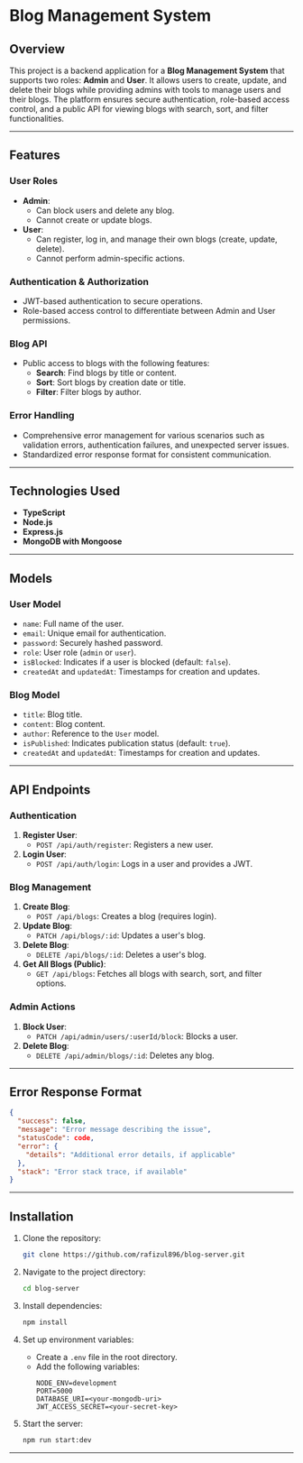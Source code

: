 # Blog Management System

## Overview
This project is a backend application for a **Blog Management System** that supports two roles: **Admin** and **User**. It allows users to create, update, and delete their blogs while providing admins with tools to manage users and their blogs. The platform ensures secure authentication, role-based access control, and a public API for viewing blogs with search, sort, and filter functionalities.

---

## Features

### User Roles
- **Admin**:
  - Can block users and delete any blog.
  - Cannot create or update blogs.
- **User**:
  - Can register, log in, and manage their own blogs (create, update, delete).
  - Cannot perform admin-specific actions.

### Authentication & Authorization
- JWT-based authentication to secure operations.
- Role-based access control to differentiate between Admin and User permissions.

### Blog API
- Public access to blogs with the following features:
  - **Search**: Find blogs by title or content.
  - **Sort**: Sort blogs by creation date or title.
  - **Filter**: Filter blogs by author.

### Error Handling
- Comprehensive error management for various scenarios such as validation errors, authentication failures, and unexpected server issues.
- Standardized error response format for consistent communication.

---

## Technologies Used
- **TypeScript**
- **Node.js**
- **Express.js**
- **MongoDB with Mongoose**

---

## Models

### User Model
- `name`: Full name of the user.
- `email`: Unique email for authentication.
- `password`: Securely hashed password.
- `role`: User role (`admin` or `user`).
- `isBlocked`: Indicates if a user is blocked (default: `false`).
- `createdAt` and `updatedAt`: Timestamps for creation and updates.

### Blog Model
- `title`: Blog title.
- `content`: Blog content.
- `author`: Reference to the `User` model.
- `isPublished`: Indicates publication status (default: `true`).
- `createdAt` and `updatedAt`: Timestamps for creation and updates.

---

## API Endpoints

### Authentication
1. **Register User**:
   - `POST /api/auth/register`: Registers a new user.
2. **Login User**:
   - `POST /api/auth/login`: Logs in a user and provides a JWT.

### Blog Management
1. **Create Blog**:
   - `POST /api/blogs`: Creates a blog (requires login).
2. **Update Blog**:
   - `PATCH /api/blogs/:id`: Updates a user's blog.
3. **Delete Blog**:
   - `DELETE /api/blogs/:id`: Deletes a user's blog.
4. **Get All Blogs (Public)**:
   - `GET /api/blogs`: Fetches all blogs with search, sort, and filter options.

### Admin Actions
1. **Block User**:
   - `PATCH /api/admin/users/:userId/block`: Blocks a user.
2. **Delete Blog**:
   - `DELETE /api/admin/blogs/:id`: Deletes any blog.

---

## Error Response Format
```json
{
  "success": false,
  "message": "Error message describing the issue",
  "statusCode": code,
  "error": {
    "details": "Additional error details, if applicable"
  },
  "stack": "Error stack trace, if available"
}
```

---

## Installation

1. Clone the repository:
   ```bash
   git clone https://github.com/rafizul896/blog-server.git
   ```

2. Navigate to the project directory:
   ```bash
   cd blog-server
   ```

3. Install dependencies:
   ```bash
   npm install
   ```

4. Set up environment variables:
   - Create a `.env` file in the root directory.
   - Add the following variables:
     ```env
     NODE_ENV=development
     PORT=5000
     DATABASE_URI=<your-mongodb-uri>
     JWT_ACCESS_SECRET=<your-secret-key>
     ```

5. Start the server:
   ```bash
   npm run start:dev
   ```

---
